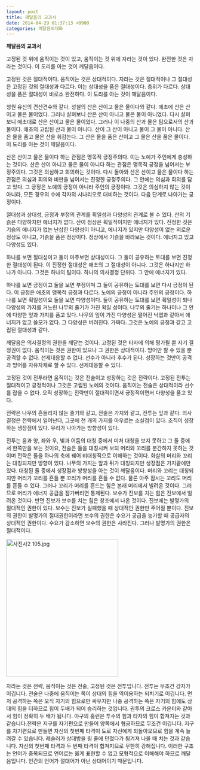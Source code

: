 ```yaml
---
layout: post
title: 깨달음의 교과서
date: 2014-04-29 01:37:13 +0900
categories: 깨달음의대화
---
```

**깨달음의 교과서**

  


고정된 것 위에 움직이는 것이 있고, 움직이는 것 위에 자라는 것이 있다. 완전한 것은 자라는 것이다. 이 도리를 아는 것이 깨달음이다. 

  


고정된 것은 절대적이다. 움직이는 것은 상대적이다. 자라는 것은 절대적이나 그 절대성은 고정된 것의 절대성과 다르다. 이는 상대성을 품은 절대성이다. 층위가 다르다. 상대성을 품은 절대성이 비로소 완전하다. 이 도리를 아는 것이 깨달음이다.

  


청원 유신의 견산견수와 같다. 성철의 산은 산이고 물은 물이다와 같다. 애초에 산은 산이고 물은 물이었다. 그러나 살펴보니 산은 산이 아니고 물은 물이 아니었다. 다시 살펴보니 애초대로 산은 산이고 물은 물이었다. 그러나 이 나중의 산과 물은 팀으로서의 산과 물이다. 애초의 고립된 산과 물이 아니다. 산이 그 산이 아니고 물이 그 물이 아니다. 산은 물을 품고 물은 산을 휘감는다. 그 산은 물을 품은 산이고 그 물은 산을 품은 물이다. 이 도리를 아는 것이 깨달음이다. 

  


산은 산이고 물은 물이다 하는 관점은 맹목적 긍정주의다. 이는 노예가 주인에게 충성하는 것이다. 산은 산이 아니고 물은 물이 아니다 하는 관점은 맹목적 긍정을 넘어서는 부정주의다. 그것은 의심하고 회의하는 것이다. 다시 돌아와 산은 산이고 물은 물이다 하는 관점은 의심과 회의와 비판을 넘어서는 진정한 긍정주의다. 그 안에는 의심과 회의를 담고 있다. 그 긍정은 노예의 긍정이 아니라 주인의 긍정이다. 그것은 의심하지 않는 것이 아니라, 모든 경우의 수에 각자의 시나리오로 대비하는 것이다. 다음 단계로 나아가는 긍정이다. 

  


절대성과 상대성, 긍정과 부정의 관계를 획일성과 다양성의 관계로 볼 수 있다. 산의 기슭은 다양하지만 에너지가 없다. 산이 정상은 획일적이지만 에너지가 있다. 진정한 것은 기슭의 에너지가 없는 난삽한 다양성이 아니고, 에너지가 있지만 다양성이 없는 외로운 정상도 아니고, 기슭을 품은 정상이다. 정상에서 기슭을 바라보는 것이다. 에너지고 있고 다양성도 있다. 

  


하나를 보면 절대성이고 둘이 마주보면 상대성이다. 그 둘이 공유하는 토대를 보면 진정한 절대성이 된다. 이 진정한 절대성은 애초의 그 절대성이 아니다. 그것은 하나지만 하나가 아니다. 그것은 하나의 팀이다. 하나의 의사결정 단위다. 그 안에 에너지가 있다. 

  


하나를 보면 긍정이고 둘을 보면 부정이며 그 둘이 공유하는 토대를 보면 다시 긍정이 된다. 이 긍정은 애초의 맹목적 긍정과 다르다. 노예의 긍정이 아니라 주인의 긍정이다. 하나를 보면 획일성이요 둘을 보면 다양성이다. 둘이 공유하는 토대를 보면 획일성이 되나 다양성의 가지를 거느린 나무의 줄기가 가진 획일 성이다. 나무의 줄기는 하나이나 그 안에 다양한 잎과 가지를 품고 있다. 나무의 잎이 가진 다양성은 떨어진 낙엽과 같아서 에너지가 없고 쓸모가 없다. 그 다양성은 버려진다. 가짜다. 그것은 노예의 긍정과 같고 고립된 절대성과 같다. 

  


깨달음은 의사결정의 권한을 깨닫는 것이다. 고정된 것은 타자에 의해 평가될 뿐 자기 결정권이 없다. 움직이는 것은 권한이 있으나 그 권한은 상대적이다. 방어만 할 수 있을 뿐 공격할 수 없다. 선제대응할 수 없다. 선수가 아니라 후수가 된다. 성장하는 것만이 공격과 방어를 자유자재로 할 수 있다. 선제대응할 수 있다. 

  


고정된 것이 전투라면 움직이는 것은 전술이고 성장하는 것은 전략이다. 고정된 전투는 절대적이고 긍정적이나 그것은 고립된 노예의 것이다. 움직이는 전술은 상대적이라 선수를 잡을 수 없다. 오직 성장하는 전략만이 절대적이면서 긍정적이면서 다양성을 품고 있다. 

  


전략은 나무의 흔들리지 않는 줄기와 같고, 전술은 가지와 같고, 전투는 잎과 같다. 의사결정은 전략에서 일어난다, 그곳에 천 개의 가지를 아우르는 소실점이 있다. 조직이 성장하는 생장점이 있다. 무리가 나아가는 방향성이 있다. 

  


전투는 음과 양, 좌와 우, 빛과 어둠의 대칭 중에서 미처 대칭을 보지 못하고 그 둘 중에서 한쪽만을 보는 것이요, 전술은 둘을 대칭시켜 보되 머리와 꼬리를 분간하지 못하는 것이며 전략은 둘을 하나의 축에 꿰어 비대칭적으로 이해하는 것이다. 화살의 머리와 꼬리는 대칭되지만 방향이 있다. 나무의 가지는 앞과 뒤가 대칭되지만 생장점은 가지끝에만 있다. 대칭된 둘 중에서 생장점과 방향성을 아는 것이 깨달음이다. 머리와 꼬리는 대칭되지만 머리가 꼬리를 흔들 뿐 꼬리가 머리를 흔들 수 없다. 물론 아주 잠시는 꼬리도 머리를 흔들 수 있다. 그러나 꼬리가 머리를 흔드는 힘은 본래 머리에서 빌려온 것이다. 그러므로 머리가 에너지 공급을 잠가버리면 통제된다. 보수가 진보를 치는 힘은 진보에서 빌려온 것이다. 반면 진보가 보수를 치는 힘은 창조에서 나온 것이다. 진보에는 발명가의 절대적인 권한이 있다. 보수는 진보가 실패했을 때 상대적인 권한만 주어질 뿐이다. 진보의 권한이 발명가의 절대권한이라면 보수의 권한은 수요가 공급을 능가할 때 공급자의 상대적인 권한이다. 수요가 감소하면 보수의 권한은 사라진다. 그러나 발명가의 권한은 절대적이다. 

  




  



 <img src="assets/attach/images/198/894/468/사진사2 105.jpg" alt="사진사2 105.jpg" width="300" height="368" /> 

  


자라는 것은 전략, 움직이는 것은 전술, 고정된 것은 전투입니다. 전투는 무조건 강자가 이깁니다. 전술은 나중에 움직이는 쪽이 상대의 힘을 역이용하는 되치기로 이깁니다. 먼저 공격하는 쪽은 오직 자기의 힘으로만 싸우지만 나중 공격하는 쪽은 자기의 힘에도 상대의 힘을 더하므로 힘이 두배가 되어 승리하는 것입니다. 권투의 크로스 카운터와 같아서 힘이 정확히 두 배가 됩니다. 야구의 홈런은 투수의 힘과 타자의 힘이 합쳐지는 것과 같습니다.전략은 지구를 자기편으로 만들어 양쪽에서 협공하므로 무조건 이깁니다. 지구를 자기편으로 만들면 자신의 첫번째 타격이 도로 자신에게 되돌아오므로 힘을 계속 늘려갈 수 있습니다. 레슬러가 상대방을 링 줄에 던졌다가 튕겨져 나올 때 치는 것과 같습니다. 자신의 첫번째 타격과 두 번째 타격이 합쳐지므로 무한히 강해집니다. 이러한 구조는 언어가 중복되므로 언어로는 옳게 표현할 수 없고 모형적으로 이해해야 하므로 깨달음입니다. 인간의 언어가 절대어가 아닌 상대어이기 때문입니다.
